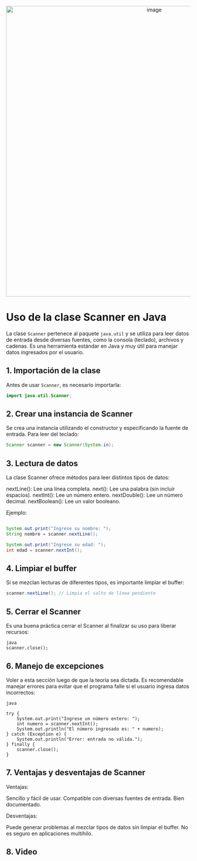 <p align="center">
  <img width="792" alt="image" src="https://github.com/user-attachments/assets/bf72f843-1d0b-4d3a-b7c8-824be47a0780"/>
</p>

# Uso de la clase Scanner en Java

La clase `Scanner` pertenece al paquete `java.util` y se utiliza para leer datos de entrada desde diversas fuentes, como la consola (teclado), archivos y cadenas. Es una herramienta estándar en Java y muy útil para manejar datos ingresados por el usuario.

## 1. **Importación de la clase**
Antes de usar `Scanner`, es necesario importarla:
```java
import java.util.Scanner;
```

## 2. **Crear una instancia de Scanner**
Se crea una instancia utilizando el constructor y especificando la fuente de entrada. Para leer del teclado:
```java
Scanner scanner = new Scanner(System.in);
```
## 3. **Lectura de datos**
La clase Scanner ofrece métodos para leer distintos tipos de datos:

nextLine(): Lee una línea completa.
next(): Lee una palabra (sin incluir espacios).
nextInt(): Lee un número entero.
nextDouble(): Lee un número decimal.
nextBoolean(): Lee un valor booleano.

Ejemplo:
```java

System.out.print("Ingrese su nombre: ");
String nombre = scanner.nextLine();

System.out.print("Ingrese su edad: ");
int edad = scanner.nextInt();
```
## 4. **Limpiar el buffer**
Si se mezclan lecturas de diferentes tipos, es importante limpiar el buffer:

```java
scanner.nextLine(); // Limpia el salto de línea pendiente
```

## 5. **Cerrar el Scanner**
Es una buena práctica cerrar el Scanner al finalizar su uso para liberar recursos:
```
java
scanner.close();
```
## 6. **Manejo de excepciones**
Voler a esta sección luego de que la teoria sea dictada.
Es recomendable manejar errores para evitar que el programa falle si el usuario ingresa datos incorrectos:
```
java

try {
    System.out.print("Ingrese un número entero: ");
    int numero = scanner.nextInt();
    System.out.println("El número ingresado es: " + numero);
} catch (Exception e) {
    System.out.println("Error: entrada no válida.");
} finally {
    scanner.close();
}
```
## 7. **Ventajas y desventajas de Scanner**
Ventajas:

Sencillo y fácil de usar.
Compatible con diversas fuentes de entrada.
Bien documentado.

Desventajas:

Puede generar problemas al mezclar tipos de datos sin limpiar el buffer.
No es seguro en aplicaciones multihilo.

## 8. **Video**


